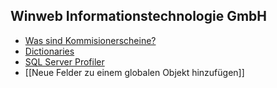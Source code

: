 ## Winweb Informationstechnologie GmbH

- [Was sind Kommisionerscheine?](Kommisionerscheine.md)
- [Dictionaries](Dictionaries.md)
- [SQL Server Profiler](SQL%20Server%20Profiler.md)
- [[Neue Felder zu einem globalen Objekt hinzufügen]]
